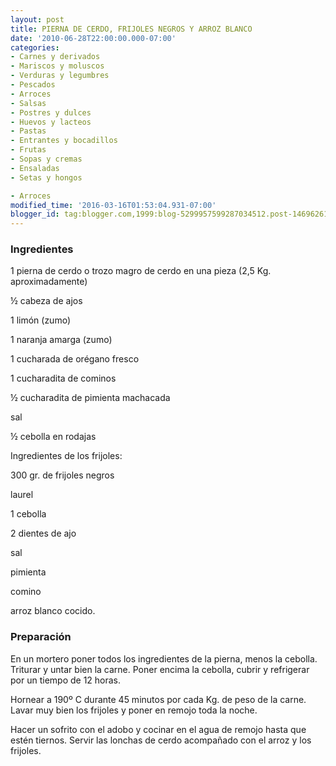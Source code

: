 ```yaml
---
layout: post
title: PIERNA DE CERDO, FRIJOLES NEGROS Y ARROZ BLANCO
date: '2010-06-28T22:00:00.000-07:00'
categories:
- Carnes y derivados
- Mariscos y moluscos
- Verduras y legumbres
- Pescados
- Arroces
- Salsas
- Postres y dulces
- Huevos y lacteos
- Pastas
- Entrantes y bocadillos
- Frutas
- Sopas y cremas
- Ensaladas
- Setas y hongos

- Arroces
modified_time: '2016-03-16T01:53:04.931-07:00'
blogger_id: tag:blogger.com,1999:blog-5299957599287034512.post-1469626179109748463
---
```


<h3>Ingredientes</h3>

1 pierna de cerdo o trozo magro de cerdo en una pieza (2,5 Kg. aproximadamente)

&frac12; cabeza de ajos

1 limón (zumo)

1 naranja amarga (zumo)

1 cucharada de orégano fresco

1 cucharadita de cominos

&frac12; cucharadita de pimienta machacada

sal

&frac12; cebolla en rodajas

Ingredientes de los frijoles:

300 gr. de frijoles negros

laurel

1 cebolla

2 dientes de ajo

sal

pimienta

comino

arroz blanco cocido.

<h3>Preparación</h3>

En un mortero poner todos los ingredientes de la pierna, menos la cebolla. Triturar y untar bien la carne. Poner encima la cebolla, cubrir y refrigerar por un tiempo de 12 horas.

Hornear a 190&ordm; C durante 45 minutos por cada Kg. de peso de la carne. Lavar muy bien los frijoles y poner en remojo toda la noche.

Hacer un sofrito con el adobo y cocinar en el agua de remojo hasta que estén tiernos. Servir las lonchas de cerdo acompañado con el arroz y los frijoles.

